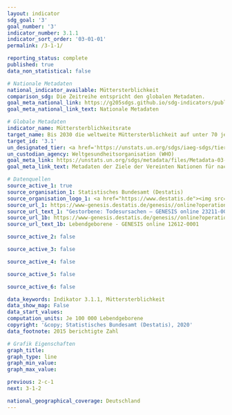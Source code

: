 ```yaml
---
layout: indicator
sdg_goal: '3'
goal_number: '3'
indicator_number: 3.1.1
indicator_sort_order: '03-01-01'
permalink: /3-1-1/

reporting_status: complete
published: true
data_non_statistical: false

# Nationale Metadaten
national_indicator_available: Müttersterblichkeit
comparison_sdg: Die Zeitreihe entspricht den globalen Metadaten.
goal_meta_national_link: https://g205sdgs.github.io/sdg-indicators/public/MetaDe/3.1.1.pdf
goal_meta_national_link_text: Nationale Metadaten

# Globale Metadaten
indicator_name: Müttersterblichkeitsrate
target_name: Bis 2030 die weltweite Müttersterblichkeit auf unter 70 je 100&nbsp;000 Lebendgeburten senken
target_id: '3.1'
un_designated_tier: <a href='https://unstats.un.org/sdgs/iaeg-sdgs/tier-classification/' title='Klicken Sie hier um weitere Informationen zur UN-Tier-Klassifikation zu erhalten.'>Tier I</a>
un_custodian_agency: Weltgesundheitsorganisation (WHO)
goal_meta_link: https://unstats.un.org/sdgs/metadata/files/Metadata-03-01-01.pdf
goal_meta_link_text: Metadaten der Ziele der Vereinten Nationen für nachhaltige Entwicklung

# Datenquellen
source_active_1: true
source_organisation_1: Statistisches Bundesamt (Destatis)
source_organisation_logo_1: <a href="https://www.destatis.de"><img src="https://g205sdgs.github.io/sdg-indicators/public/OrgImgDe/destatis.png" alt="Logo destatis" style="height:60px; width:148px"/></a>
source_url_1: https://www-genesis.destatis.de/genesis//online?operation=table&code=23211-0002&bypass=true&language=de
source_url_text_1: "Gestorbene: Todesursachen – GENESIS online 23211-0002"
source_url_1b: https://www-genesis.destatis.de/genesis//online?operation=table&code=12612-0001&bypass=true&language=de
source_url_text_1b: Lebendgeborene - GENESIS online 12612-0001

source_active_2: false

source_active_3: false

source_active_4: false

source_active_5: false

source_active_6: false

data_keywords: Indikator 3.1.1, Müttersterblichkeit
data_show_map: False
data_start_values: 
computation_units: Je 100 000 Lebendgeborene
copyright: '&copy; Statistisches Bundesamt (Destatis), 2020'
data_footnote: 2015 berichtigte Zahl

# Grafik Eigenschaften
graph_title: 
graph_type: line
graph_min_value: 
graph_max_value: 

previous: 2-c-1
next: 3-1-2

national_geographical_coverage: Deutschland
---
```


<span></span>

